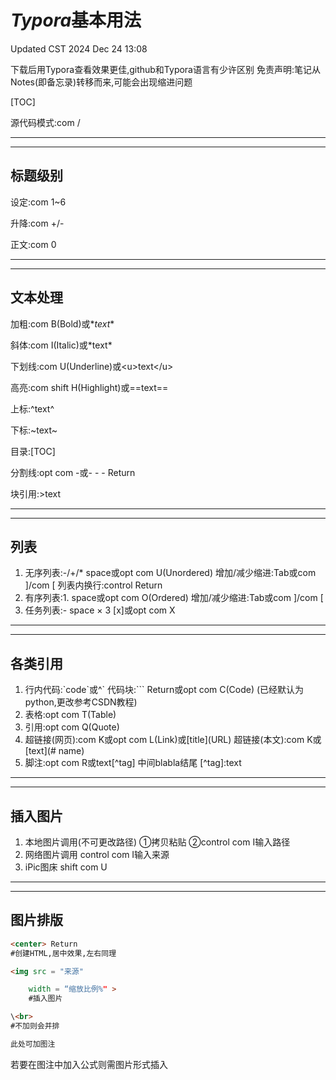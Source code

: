 # $Typora$基本用法
Updated CST 2024 Dec 24 13:08

下载后用Typora查看效果更佳,github和Typora语言有少许区别 免责声明:笔记从Notes(即备忘录)转移而来,可能会出现缩进问题

[TOC]

源代码模式:com /

------

------

## 标题级别

设定:com 1~6

升降:com +/-

正文:com 0

------

------

## 文本处理

加粗:com B(Bold)或\**text**

斜体:com I(Italic)或\*text*

下划线:com U(Underline)或\<u>text\</u>

高亮:com shift H(Highlight)或\==text==

上标:\^text^

下标:\~text~

目录:[TOC]

分割线:opt com -或- - - Return

块引用:>text

------

------

## 列表

1. 无序列表:-/+/* space或opt com U(Unordered)
   增加/减少缩进:Tab或com ]/com [
   列表内换行:control Return
2. 有序列表:1. space或opt com O(Ordered)
   增加/减少缩进:Tab或com ]/com [
3. 任务列表:- space × 3 [x]或opt com X

------

------

## 各类引用

1. 行内代码:\`code\`或^`
   代码块:``` Return或opt com C(Code)
   (已经默认为python,更改参考CSDN教程)
2. 表格:opt com T(Table)
3. 引用:opt com Q(Quote)
4. 超链接(网页):com K或opt com L(Link)或\[title](URL)
   超链接(本文):com K或\[text](# name)
5. 脚注:opt com R或text\[^tag] 中间blabla结尾 \[^tag]:text

------

------

## 插入图片

1. 本地图片调用(不可更改路径)
   ①拷贝粘贴
   ②control com I输入路径
2. 网络图片调用
   control com I输入来源
3. iPic图床
   shift com U

------

------

## 图片排版

```html
<center> Return
#创建HTML,居中效果,左右同理

<img src = "来源"

	width = “缩放比例%" >
	#插入图片

\<br>
#不加则会并排

此处可加图注
```

若要在图注中加入公式则需图片形式插入
